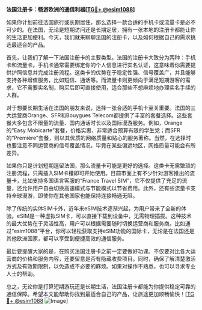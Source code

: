 **法国注册卡：畅游欧洲的通信利器[[TG💪+ @esim1088](https://t.me/s/esim1088)]**

如果你计划前往法国旅行或长期居住，那么选择一款合适的手机卡或流量卡是必不可少的。在法国，无论是短期访问还是长期定居，拥有一张本地的注册卡都能让你的生活更加便利。今天，我们就来聊聊法国的注册卡，以及如何根据自己的需求挑选最适合的产品。

首先，让我们了解一下法国注册卡的主要类型。法国的注册卡大致分为两种：手机卡和流量卡。手机卡通常需要绑定你的个人信息进行实名认证，这意味着你需要提供护照信息并完成注册流程。这类卡的优势在于稳定性强、信号覆盖广，并且能够支持各种增值服务，比如短信、通话等。而流量卡则更倾向于满足短期游客的需求，它不需要实名制，购买后即可直接使用，适合那些不想麻烦地办理实名手续的人群。

对于想要长期生活在法国的朋友来说，选择一张合适的手机卡至关重要。法国的三大运营商Orange、SFR和Bouygues Telecom都提供了丰富的套餐选择。这些套餐大多包含不限量的流量、国内通话时长以及国际漫游服务。例如，Orange的“Easy Mobicarte”套餐，价格实惠，非常适合预算有限的学生党；而SFR的“Première”套餐，则以其优质的网络质量和贴心的服务著称。当然，在选择时也要注意不同运营商的信号覆盖情况，毕竟在某些偏远地区，网络质量可能会有所差异。

如果你只是计划短期逗留法国，那么流量卡可能是更好的选择。这类卡无需繁琐的注册流程，只需插入SIM卡槽即可开始使用。目前市面上有不少针对游客推出的流量卡，比如支持多国语言客服的“France Travel SIM”，它不仅提供了充足的流量，还允许用户自由切换高速模式与节能模式以节省费用。此外，还有些流量卡支持全球漫游，即使你在其他国家也能保持连接畅通无阻。

除了传统的实体SIM卡外，近年来eSIM技术逐渐兴起，为用户带来了全新的体验。eSIM是一种虚拟SIM卡，可以直接下载到设备中，无需物理插拔。这种技术的最大优势在于灵活性高，用户可以根据需要随时切换运营商和服务商。比如通过“esim1088”平台，你可以轻松获取支持eSIM功能的国际卡，无论是在法国还是其他欧洲国家，都可以享受到便捷高效的通信服务。

最后要提醒大家的是，在购买法国注册卡之前一定要做好功课。不仅要对比各大运营商的价格和服务内容，还要留意是否有隐藏收费项目。同时，确保了解清楚激活方式及有效期限制，以免造成不必要的麻烦。如果对操作不熟悉，也可以寻求专业人士的帮助。

总之，无论你是打算短期游玩还是长期生活，法国注册卡都能为你提供稳定可靠的通信保障。希望本文能帮助你找到最适合自己的产品，让旅途更加顺畅愉快！[[TG💪+ @esim1088](https://t.me/s/esim1088) ![Image](https://i.postimg.cc/4NQfJmqS/Snipaste-2025-05-13-00-14-12.png)]